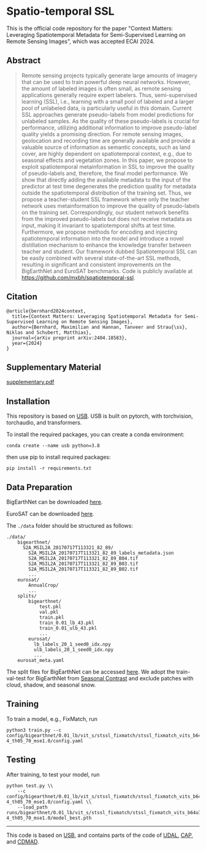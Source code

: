 # Spatio-temporal SSL

This is the official code repository for the paper "Context Matters: Leveraging Spatiotemporal Metadata for Semi-Supervised Learning on Remote Sensing Images", which was accepted ECAI 2024.

## Abstract
> Remote sensing projects typically generate large amounts of imagery that can be used to train powerful deep neural networks. However, the amount of labeled images is often small, as remote sensing applications generally require expert labelers. Thus, semi-supervised learning (SSL), i.e., learning with a small pool of labeled and a larger pool of unlabeled data, is particularly useful in this domain. Current SSL approaches generate pseudo-labels from model predictions for unlabeled samples. As the quality of these pseudo-labels is crucial for performance, utilizing additional information to improve pseudo-label quality yields a promising direction. For remote sensing images, geolocation and recording time are generally available and provide a valuable source of information as semantic concepts, such as land cover, are highly dependent on spatiotemporal context, e.g., due to seasonal effects and vegetation zones. In this paper, we propose to exploit spatiotemporal metainformation in SSL to improve the quality of pseudo-labels and, therefore, the final model performance. We show that directly adding the available metadata to the input of the predictor at test time degenerates the prediction quality for metadata outside the spatiotemporal distribution of the training set. Thus, we propose a teacher-student SSL framework where only the teacher network uses metainformation to improve the quality of pseudo-labels on the training set. Correspondingly, our student network benefits from the improved pseudo-labels but does not receive metadata as input, making it invariant to spatiotemporal shifts at test time. Furthermore, we propose methods for encoding and injecting spatiotemporal information into the model and introduce a novel distillation mechanism to enhance the knowledge transfer between teacher and student. Our framework dubbed Spatiotemporal SSL can be easily combined with several state-of-the-art SSL methods, resulting in significant and consistent improvements on the BigEarthNet and EuroSAT benchmarks. Code is publicly available at https://github.com/mxbh/spatiotemporal-ssl.

## Citation
```
@article{bernhard2024context,
  title={Context Matters: Leveraging Spatiotemporal Metadata for Semi-Supervised Learning on Remote Sensing Images},
  author={Bernhard, Maximilian and Hannan, Tanveer and Strau{\ss}, Niklas and Schubert, Matthias},
  journal={arXiv preprint arXiv:2404.18583},
  year={2024}
}
```
## Supplementary Material
[supplementary.pdf](https://github.com/mxbh/spatiotemporal-ssl/releases/download/supplementary/supplementary.pdf)

## Installation
This repository is based on [USB](https://github.com/microsoft/Semi-supervised-learning). USB is built on pytorch, with torchvision, torchaudio, and transformers.

To install the required packages, you can create a conda environment:
```
conda create --name usb python=3.8
```
then use pip to install required packages:
```
pip install -r requirements.txt
```
## Data Preparation
BigEarthNet can be downloaded [here](https://bigearth.net/).

EuroSAT can be downloaded [here](https://zenodo.org/records/7711810#.ZAm3k-zMKEA).

The `./data` folder should be structured as follows:
```
./data/
    bigearthnet/
      S2A_MSIL2A_20170717T113321_82_89/
        S2A_MSIL2A_20170717T113321_82_89_labels_metadata.json
        S2A_MSIL2A_20170717T113321_82_89_B04.tif
        S2A_MSIL2A_20170717T113321_82_89_B03.tif
        S2A_MSIL2A_20170717T113321_82_89_B02.tif
        ...
    eurosat/
        AnnualCrop/
        ...
    splits/
        bigearthnet/
            test.pkl
            val.pkl
            train.pkl
            train_0.01_lb_43.pkl
            train_0.01_ulb_43.pkl
            ...
        eurosat/
          lb_labels_20_1_seed0_idx.npy
          ulb_labels_20_1_seed0_idx.npy
          ...
    eurosat_meta.yaml
```
The split files for BigEarthNet can be accessed [here](https://github.com/mxbh/spatiotemporal-ssl/releases/tag/data).
We adopt the train-val-test for BigEarthNet from [Seasonal Contrast](https://github.com/ServiceNow/seasonal-contrast/blob/8285173ec205b64bc3e53b880344dd6c3f79fa7a/datasets/bigearthnet_dataset.py#L119) and exclude patches with cloud, shadow, and seasonal snow.

## Training
To train a model, e.g., FixMatch, run
```
python3 train.py --c config/bigearthnet/0.01_lb/vit_s/stssl_fixmatch/stssl_fixmatch_vits_b64u7_lr1e-4_th05_70_mse1.0/config.yaml
```

## Testing
After training, to test your model, run
```
python test.py \\
    --c config/bigearthnet/0.01_lb/vit_s/stssl_fixmatch/stssl_fixmatch_vits_b64u7_lr1e-4_th05_70_mse1.0/config.yaml \\
    --load_path runs/bigearthnet/0.01_lb/vit_s/stssl_fixmatch/stssl_fixmatch_vits_b64u7_lr1e-4_th05_70_mse1.0/model_best.pth
```

---
This code is based on [USB](https://github.com/microsoft/Semi-supervised-learning/tree/main), and contains parts of the code of [UDAL](https://openaccess.thecvf.com/content/WACV2023/papers/Lazarow_Unifying_Distribution_Alignment_as_a_Loss_for_Imbalanced_Semi-Supervised_Learning_WACV_2023_paper.pdf), [CAP](https://github.com/xiemk/SSMLL-CAP), and [CDMAD](https://github.com/LeeHyuck/CDMAD).